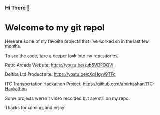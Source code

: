 ### Hi There 👋 
# Welcome to my git repo!

Here are some of my favorite projects that I've worked on in the last few months.

To see the code, take a deeper look into my repositories.

Retro Arcade Website: https://youtu.be/zub5VDROQVI

Deltika Ltd Product site: https://youtu.be/cXqHgyv9TFc

ITC Transportation Hackathon Project: https://github.com/amirbashan/ITC-Hackathon

Some projects weren't video recorded but are still on my repo.

Thanks for coming, and enjoy!
